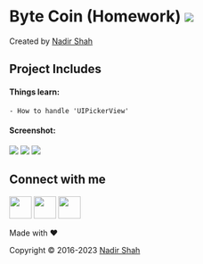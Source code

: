 # Byte Coin (Homework) [<img src="https://github.com/lonewolfnadhu/ios/blob/master/resources/ios-icon.png">](https://github.com/lonewolfnadhu/ios/tree/master/projects/Byte%20Coin%20App)
Created by [Nadir Shah](https://linktr.ee/lonewolfnadhu)

## Project Includes

#### Things learn:
```
- How to handle 'UIPickerView'
```


#### Screenshot:
[<img src="https://github.com/lonewolfnadhu/ios/blob/master/projects/Byte%20Coin%20App/Resources/01.png">](https://github.com/lonewolfnadhu/ios/tree/master/projects/Byte%20Coin%20App)
[<img src="https://github.com/lonewolfnadhu/ios/blob/master/projects/Byte%20Coin%20App/Resources/02.png">](https://github.com/lonewolfnadhu/ios/tree/master/projects/Byte%20Coin%20App)
[<img src="https://github.com/lonewolfnadhu/ios/blob/master/projects/Byte%20Coin%20App/Resources/03.png">](https://github.com/lonewolfnadhu/ios/tree/master/projects/Byte%20Coin%20App)


<!-- Connect | START -->
## Connect with me

[<img width="40px" src="https://github.com/lonewolfnadhu/ios/blob/master/resources/instagram.svg"/>](https://www.instagram.com/lonewolfnadhu/)
[<img width="40px" src="https://github.com/lonewolfnadhu/ios/blob/master/resources/linkedin.svg"/>](https://www.linkedin.com/in/lonewolfnadhu/)
[<img width="40px" src="https://github.com/lonewolfnadhu/ios/blob/master/resources/github.svg"/>](https://github.com/lonewolfnadhu)

Made with ❤️

Copyright © 2016-2023 [Nadir Shah](https://linktr.ee/lonewolfnadhu)
<!-- Connect | END -->
